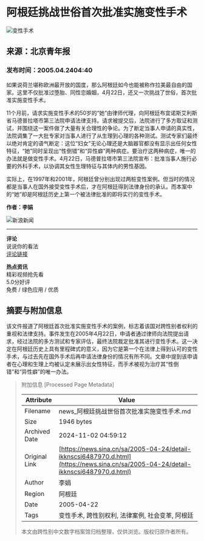 # 阿根廷挑战世俗首次批准实施变性手术

![变性手术](//n.sinaimg.cn/sinakd10200/360/w180h180/20221208/6d62-6e393c6cd18267730e6b994bdc59d07e.jpg)

## 来源：北京青年报

### 发布时间：2005.04.2404:40

如果说荷兰堪称欧洲最开放的国度，那么阿根廷如今也能被称作拉美最自由的国家。这里不仅批准过堕胎、同性恋婚姻，4月22日，还又一次挑战了世俗，首次批准实施变性手术。

11个月前，请求实施变性手术的50岁的“她”由律师代理，向阿根廷布宜诺斯艾利斯省马德普拉塔市第三法院申请法律支持。请求被提交后，法院进行了多方取证和测试，并围绕这一案件做了大量有关合理性的争论。为了断定当事人申请的真实性，法院调集了一大批专家对当事人进行了从生理到心理的各种测试。测试专家们最终以绝对肯定的语气断定：这位“妇女”无论心理还是大脑器官都没有显示出任何女性特征，“她”同时呈现出“性倒错”和“异性癖”两种病症。要治疗这两种病症，唯一的办法就是做变性手术。4月22日，马德普拉塔市第三法院宣布：批准当事人施行必要的外科手术，以协调其女性生理特征与其体内的男性基因。

实际上，在1997年和2001年，阿根廷曾分别出现过两桩变性案例。但当时的情况都是当事人在国外接受变性手术后，才在阿根廷得到法律身份的承认。而本案中的“她”却是阿根廷历史上第一个被法律批准的即将实行的变性手术。

**作者：李娟**

![新浪新闻](https://n.sinaimg.cn/default/80905340/20200331/sinalogo.png)

___

**评论**  
说说你的看法  
[评论链接](https://cmnt.sina.cn/index?product=comos&index=kknscsi6487970&tj_ch=news&is_clear=0)  

**热点资讯**  
精彩视频抢先看  
5.0分好评  
免费 / 绿色应用 / 优质  

## 摘要与附加信息

<!-- tcd_abstract -->
该文件报道了阿根廷首次批准实施变性手术的案例，标志着该国对跨性别者权利的重视和法律支持。事件发生在2005年4月22日，申请者通过律师向法院提出请求，经过法院的多方测试和专家评估，最终法院裁定批准其进行变性手术。这一决定在阿根廷历史上具有里程碑式的意义，因为它是第一个在法律上得到认可的变性手术，与过去先在国外手术后再申请法律身份的情况有所不同。文章中提到该申请者在心理和生理上均被认定未展示出女性特征，而手术被视为治疗其“性倒错”和“异性癖”的唯一办法。
<!-- tcd_abstract_end -->

> 附加信息 [Processed Page Metadata]
>
> | Attribute       | Value                                  |
> |-----------------|----------------------------------------|
> | Filename        | news_阿根廷挑战世俗首次批准实施变性手术.md                             |
> | Size            | 1946 bytes                           |
> | Archived Date   | 2024-11-02 04:59:12                             |
> | Original Link   | [https://news.sina.cn/sa/2005-04-24/detail-ikknscsi6487970.d.html](https://news.sina.cn/sa/2005-04-24/detail-ikknscsi6487970.d.html)                       |
> | Author          | 李娟                               |
> | Region          | 阿根廷                               |
> | Date            | 2005-04-22                                 |
> | Tags            | 变性手术, 跨性别权利, 法律案例, 社会变革, 阿根廷                                 |
>
> 本文由跨性别中文数字档案馆归档整理，仅供浏览。版权归原作者所有。
>